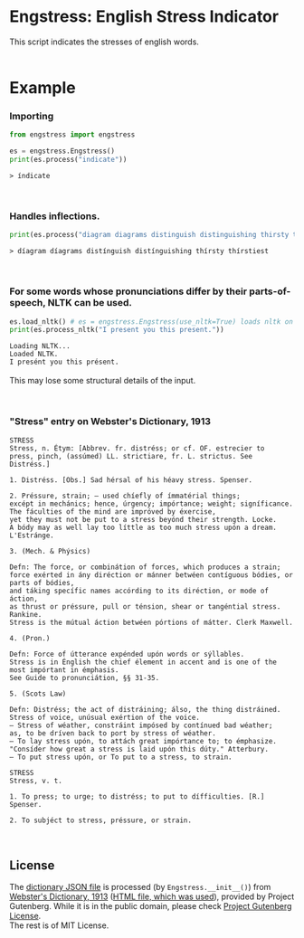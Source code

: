 # Engstress: English Stress Indicator
This script indicates the stresses of english words.<br>
<br>

# Example

### Importing

```python
from engstress import engstress

es = engstress.Engstress()
print(es.process("indicate"))
```
`> índicate`

<br>

### Handles inflections.
```python
print(es.process("diagram diagrams distinguish distinguishing thirsty thirstiest"))
```
`> díagram díagrams distínguish distínguishing thírsty thírstiest`

<br>

### For some words whose pronunciations differ by their parts-of-speech, NLTK can be used.
```python
es.load_nltk() # es = engstress.Engstress(use_nltk=True) loads nltk on construction.
print(es.process_nltk("I present you this present."))
```
`Loading NLTK...`<br>
`Loaded NLTK.`<br>
`I presént you this présent.`<br>
<br>
This may lose some structural details of the input.

<br>

### "Stress" entry on Webster's Dictionary, 1913
```
STRESS
Stress, n. Étym: [Abbrev. fr. distréss; or cf. OF. estrecier to
press, pinch, (assúmed) LL. strictiare, fr. L. strictus. See
Distréss.]

1. Distréss. [Obs.] Sad hérsal of his héavy stress. Spenser.

2. Préssure, strain; — used chíefly of ímmatérial things;
excépt in mechánics; hence, úrgency; impórtance; weight; signíficance.
The fáculties of the mind are impróved by éxercise,
yet they must not be put to a stress beyónd their strength. Locke.
A bódy may as well lay too líttle as too much stress upón a dream. L'Estránge.

3. (Mech. & Phýsics)

Defn: The force, or combinátion of forces, which produces a strain;
force exérted in ány diréction or mánner betwéen contíguous bódies, or parts of bódies,
and táking specífic names accórding to its diréction, or mode of áction,
as thrust or préssure, pull or ténsion, shear or tangéntial stress. Rankine.
Stress is the mútual áction betwéen pórtions of mátter. Clerk Maxwell.

4. (Pron.)

Defn: Force of útterance expénded upón words or sýllables.
Stress is in Énglish the chief élement in accent and is one of the most impórtant in émphasis.
See Guide to pronunciátion, §§ 31-35.

5. (Scots Law)

Defn: Distréss; the act of distráining; álso, the thing distráined.
Stress of voice, unúsual exértion of the voice.
— Stress of wéather, constráint impósed by contínued bad wéather;
as, to be dríven back to port by stress of wéather.
— To lay stress upón, to attách great impórtance to; to émphasize.
"Consíder how great a stress is laid upón this dúty." Atterbury.
— To put stress upón, or To put to a stress, to strain.

STRESS
Stress, v. t.

1. To press; to urge; to distréss; to put to dífficulties. [R.] Spenser.

2. To subjéct to stress, préssure, or strain.
```

<br>

## License
The [dictionary JSON file](webster.json) is processed (by `Engstress.__init__()`) from [Webster's Dictionary, 1913](https://www.gutenberg.org/ebooks/29765) ([HTML file, which was used](https://www.gutenberg.org/cache/epub/29765/pg29765.html)), provided by Project Gutenberg.
While it is in the public domain, please check [Project Gutenberg License](https://www.gutenberg.org/policy/license.html).<br>
The rest is of MIT License.